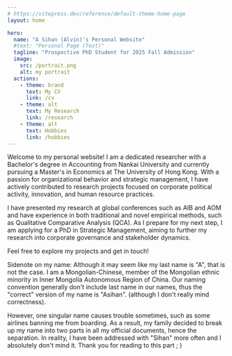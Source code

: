 ```yaml
---
# https://vitepress.dev/reference/default-theme-home-page
layout: home

hero:
  name: "A Sihan (Alvin)'s Personal Website"
  #text: "Personal Page (Test)"
  tagline: "Prospective PhD Student for 2025 Fall Admission"
  image: 
    src: /portrait.png
    alt: my portrait
  actions:
    - theme: brand
      text: My CV
      link: /cv
    - theme: alt
      text: My Research
      link: /research
    - theme: alt
      text: Hobbies
      link: /hobbies
---
```

Welcome to my personal website! I am a dedicated researcher with a Bachelor's degree in Accounting from Nankai University and currently pursuing a Master's in Economics at The University of Hong Kong. With a passion for organizational behavior and strategic management, I have actively contributed to research projects focused on corporate political activity, innovation, and human resource practices.

I have presented my research at global conferences such as AIB and AOM and have experience in both traditional and novel empirical methods, such as Qualitative Comparative Analysis (QCA). As I prepare for my next step, I am applying for a PhD in Strategic Management, aiming to further my research into corporate governance and stakeholder dynamics.

Feel free to explore my projects and get in touch!

Sidenote on my name: Although it may seem like my last name is "A", that is not the case. I am a Mongolian-Chinese, member of the Mongolian ethnic minority in Inner Mongolia Autonomous Region of China. Our naming convention generally don't include last name in our names, thus the "correct" version of my name is "Asihan". (although I don't really mind correctness).

However, one singular name causes trouble sometimes, such as some airlines banning me from boarding. As a result, my family decided to break up my name into two parts in all my official documents, hence the separation. In reality, I have been addressed with "Sihan" more often and I absolutely don't mind it. Thank you for reading to this part ; )